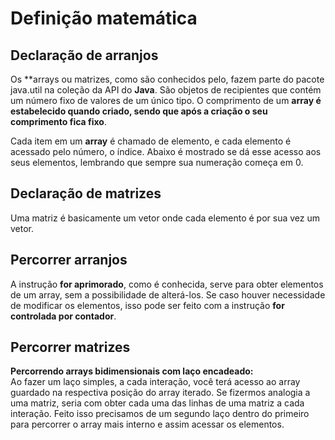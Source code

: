 
# Definição matemática

## Declaração de arranjos

Os **arrays ou matrizes, como são conhecidos pelo, fazem parte do pacote java.util na coleção da API do  **Java**. São objetos de recipientes que contém um número fixo de valores de um único tipo. O comprimento de um  **array é estabelecido quando criado, sendo que após a criação o seu comprimento fica fixo**.

Cada item em um  **array**  é chamado de elemento, e cada elemento é acessado pelo número, o índice. Abaixo é mostrado se dá esse acesso aos seus elementos, lembrando que sempre sua numeração começa em 0.


## Declaração de matrizes

Uma matriz é basicamente um vetor onde cada elemento é por sua vez um vetor.

## Percorrer arranjos

A instrução  **for aprimorado**, como é conhecida, serve para obter elementos de um array, sem a possibilidade de alterá-los. Se caso houver necessidade de modificar os elementos, isso pode ser feito com a instrução  **for controlada por contador**.

## Percorrer matrizes

**Percorrendo arrays bidimensionais com laço encadeado:**  
Ao fazer um laço simples, a cada interação, você terá acesso ao array guardado na respectiva posição do array iterado. Se fizermos analogia a uma matriz, seria com obter cada uma das linhas de uma matriz a cada interação. Feito isso precisamos de um segundo laço dentro do primeiro para percorrer o array mais interno e assim acessar os elementos.


